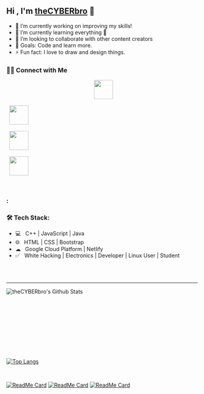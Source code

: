 ## Hi , I'm [theCYBERbro][website] 👋

- 🔭 I’m currently working on improving my skills!
- 🌱 I’m currently learning everything 🤣
- 👯 I’m looking to collaborate with other content creators
- 🥅 Goals: Code and learn more.
- ⚡ Fun fact: I love to draw and design things.

<h3> 🤝🏻 Connect with Me </h3>

<p align="center">
&nbsp; <a href="https://thecyberbro.netlify.app/" target="_blank" rel="noopener noreferrer"><img src="https://img.icons8.com/color/48/000000/internet--v1.png"width="50" /></a>  

&nbsp; <a href="https://www.instagram.com/thecyberbro/" target="_blank" rel="noopener noreferrer"><img src="https://img.icons8.com/color/48/000000/instagram-new.png" width="50"/></a>  

&nbsp; <a href="https://t.me/thecyberbro" target="_blank" rel="noopener noreferrer"><img src="https://img.icons8.com/color/48/000000/telegram-app--v1.png" width="50" /></a>

&nbsp; <a href="mailto:thecyberbro@gmail.com" target="_blank" rel="noopener noreferrer"><img src="https://img.icons8.com/color/48/000000/gmail.png" width="50"/> </a>

</p>

<br/>

### :

<h3>🛠 Tech Stack:</h3>

- 💻 &nbsp; C++ | JavaScript | Java   
- 🌐 &nbsp; HTML | CSS | Bootstrap 
- ☁ &nbsp; Google Cloud Platform | Netlify 
- ✅️ &nbsp; White Hacking | Electronics | Developer | Linux User | Student 

<br />
<br />

---

<img align="left" alt="theCYBERbro's Github Stats" src="https://github-readme-stats.vercel.app/api?username=theCYBERbro&show_icons=true&hide_border=true&theme=dark" />

<br/>
<br/>
<br/>
<br/>
<br/>
<br/>
<br/>
<br/>
<br/>
<br/>

[![Top Langs](https://github-readme-stats.vercel.app/api/top-langs/?username=theCYBERbro&theme=dark)](https://github.com/theCYBERbro?tab=repositories)

<br/>

[![ReadMe Card](https://github-readme-stats.vercel.app/api/pin/?username=theCYBERbro&repo=CodeChest&theme=dark)](https://github.com/theCYBERbro/CodeChest)
[![ReadMe Card](https://github-readme-stats.vercel.app/api/pin/?username=theCYBERbro&repo=StudentApp&theme=dark)](https://github.com/theCYBERbro/StudentApp)
[![ReadMe Card](https://github-readme-stats.vercel.app/api/pin/?username=theCYBERbro&repo=CppCode&theme=dark)](https://github.com/theCYBERbro/CppCode)

[website]: https://thecyberbro.netlify.app
[telegram]: https://t.me/thecyberbro
[youtube]: https://www.youtube.com/channel/UCHIEfPewtcI0uhQfcE80VcQ
[instagram]: https://www.instagram.com/the_cyber_bro/
